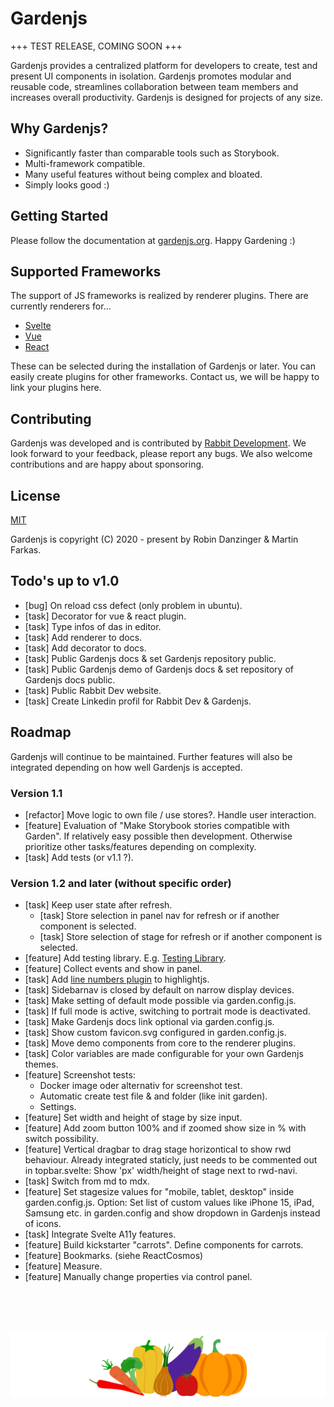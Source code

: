 # Gardenjs

+++ TEST RELEASE, COMING SOON +++

Gardenjs provides a centralized platform for developers to create, test and present UI components in isolation. Gardenjs promotes modular and reusable code, streamlines collaboration between team members and increases overall productivity. Gardenjs is designed for projects of any size.

## Why Gardenjs?

- Significantly faster than comparable tools such as Storybook.
- Multi-framework compatible.
- Many useful features without being complex and bloated.
- Simply looks good :)

## Getting Started

Please follow the documentation at [gardenjs.org](https://www.gardenjs.org). Happy Gardening :)

## Supported Frameworks

The support of JS frameworks is realized by renderer plugins. There are currently renderers for...

- [Svelte](https://github.com/gardenjs/render-plugin-svelte)
- [Vue](https://github.com/gardenjs/render-plugin-vue)
- [React](https://github.com/gardenjs/render-plugin-react)

These can be selected during the installation of Gardenjs or later. You can easily create plugins for other frameworks. Contact us, we will be happy to link your plugins here.

## Contributing

Gardenjs was developed and is contributed by [Rabbit Development](https://www.rabbitdevelopment.de). We look forward to your feedback, please report any bugs. We also welcome contributions and are happy about sponsoring.

## License

[MIT](https://opensource.org/license/mit/)

Gardenjs is copyright (C) 2020 - present by Robin Danzinger & Martin Farkas.

## Todo's up to v1.0

- [bug] On reload css defect (only problem in ubuntu).
- [task] Decorator for vue & react plugin.
- [task] Type infos of das in editor.
- [task] Add renderer to docs.
- [task] Add decorator to docs.
- [task] Public Gardenjs docs & set Gardenjs repository public.
- [task] Public Gardenjs demo of Gardenjs docs & set repository of Gardenjs docs public.
- [task] Public Rabbit Dev website.
- [task] Create Linkedin profil for Rabbit Dev & Gardenjs.

## Roadmap

Gardenjs will continue to be maintained. Further features will also be integrated depending on how well Gardenjs is accepted.

### Version 1.1

- [refactor] Move logic to own file / use stores?. Handle user interaction.
- [feature] Evaluation of "Make Storybook stories compatible with Garden". If relatively easy possible then development. Otherwise prioritize other tasks/features depending on complexity.
- [task] Add tests (or v1.1 ?).

### Version 1.2 and later (without specific order)

- [task] Keep user state after refresh.
  - [task] Store selection in panel nav for refresh or if another component is selected.
  - [task] Store selection of stage for refresh or if another component is selected.
- [feature] Add testing library. E.g. [Testing Library](https://testing-library.com/).
- [feature] Collect events and show in panel.
- [task] Add [line numbers plugin](https://github.com/wcoder/highlightjs-line-numbers.js) to highlightjs.
- [task] Sidebarnav is closed by default on narrow display devices.
- [task] Make setting of default mode possible via garden.config.js.
- [task] If full mode is active, switching to portrait mode is deactivated.
- [task] Make Gardenjs docs link optional via garden.config.js.
- [task] Show custom favicon.svg configured in garden.config.js.
- [task] Move demo components from core to the renderer plugins.
- [task] Color variables are made configurable for your own Gardenjs themes.
- [feature] Screenshot tests:
  - Docker image oder alternativ for screenshot test.
  - Automatic create test file & and folder (like init garden).
  - Settings.
- [feature] Set width and height of stage by size input.
- [feature] Add zoom button 100% and if zoomed show size in % with switch possibility.
- [feature] Vertical dragbar to drag stage horizontical to show rwd behaviour. Already integrated staticly, just needs to be commented out in topbar.svelte: Show 'px' width/height of stage next to rwd-navi.
- [task] Switch from md to mdx.
- [feature] Set stagesize values for "mobile, tablet, desktop" inside garden.config.js. Option: Set list of custom values like iPhone 15, iPad, Samsung etc. in garden.config and show dropdown in Gardenjs instead of icons.
- [task] Integrate Svelte A11y features.
- [feature] Build kickstarter "carrots". Define components for carrots.
- [feature] Bookmarks. (siehe ReactCosmos)
- [feature] Measure.
- [feature] Manually change properties via control panel.

<br><br><br><p align="center"><img src="src/client/assets/icons/logo.svg"></p>

